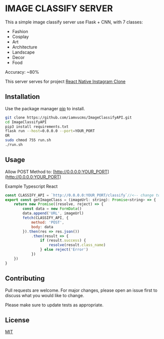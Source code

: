 # IMAGE CLASSIFY SERVER 

This a simple image classify server use Flask + CNN,  with 7 classes:
- Fashion
- Cosplay
- Art
- Architecture
- Landscape
- Decor
- Food

Accuracy: ~80%

This server serves for project [React Native Instagram Clone](https://github.com/iamvucms/react-native-instagram-clone)
## Installation

Use the package manager [pip](https://pip.pypa.io/en/stable/) to install.

```bash
git clone https://github.com/iamvucms/ImageClassifyAPI.git
cd ImageClassifyAPI
pip3 install requirements.txt
flask run --host=0.0.0.0 --port=YOUR_PORT
OR
sudo chmod 755 run.sh
./run.sh
```

## Usage

Allow POST Method to: [http://0.0.0.0:YOUR_PORT](http://0.0.0.0:YOUR_PORT)

Example Typescript React
```javascript
const CLASSIFY_API = `http://0.0.0.0:YOUR_PORT/classify`//<-- change to 0.0.0.0 your private IP(ex:192.168.1.5) if use it for Mobile App (use ifconfig command to get)
export const getImageClass = (imageUrl: string): Promise<string> => {
    return new Promise((resolve, reject) => {
        const data = new FormData()
        data.append('URL', imageUrl)
        fetch(CLASSIFY_API, {
            method: 'POST',
            body: data
        }).then(res => res.json())
            .then(result => {
                if (result.success) {
                    resolve(result.class_name)
                } else reject('Error')
            })
    })
} 
```

## Contributing
Pull requests are welcome. For major changes, please open an issue first to discuss what you would like to change.

Please make sure to update tests as appropriate.

## License
[MIT](https://choosealicense.com/licenses/mit/)
